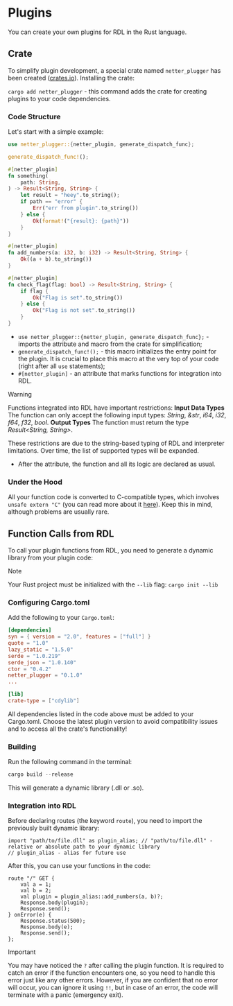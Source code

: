 # Plugins

You can create your own plugins for RDL in the Rust language.

## Crate

To simplify plugin development, a special crate named `netter_plugger` has been created ([crates.io](https://crates.io/crates/netter_plugger)).
Installing the crate:

`cargo add netter_plugger` - this command adds the crate for creating plugins to your code dependencies.

### Code Structure

Let's start with a simple example:

```rust
use netter_plugger::{netter_plugin, generate_dispatch_func};

generate_dispatch_func!();

#[netter_plugin]
fn something(
    path: String,
) -> Result<String, String> {
    let result = "heey".to_string();
    if path == "error" {
        Err("err from plugin".to_string())
    } else {
        Ok(format!("{result}: {path}"))
    }
}

#[netter_plugin]
fn add_numbers(a: i32, b: i32) -> Result<String, String> {
    Ok((a + b).to_string())
}

#[netter_plugin]
fn check_flag(flag: bool) -> Result<String, String> {
    if flag {
        Ok("Flag is set".to_string())
    } else {
        Ok("Flag is not set".to_string())
    }
}
```

* `use netter_plugger::{netter_plugin, generate_dispatch_func};` - imports the attribute and macro from the crate for simplification;
* `generate_dispatch_func!();` - this macro initializes the entry point for the plugin. It is crucial to place this macro at the very top of your code (right after all `use` statements);
* `#[netter_plugin]` - an attribute that marks functions for integration into RDL.

> [!WARNING]
> Functions integrated into RDL have important restrictions:
> **Input Data Types**
> The function can only accept the following input types: *String*, *&str*, *i64*, *i32*, *f64*, *f32*, *bool*.
> **Output Types**
> The function must return the type *Result<String, String>*.
>
> These restrictions are due to the string-based typing of RDL and interpreter limitations. Over time, the list of supported types will be expanded.

* After the attribute, the function and all its logic are declared as usual.

### Under the Hood

All your function code is converted to C-compatible types, which involves `unsafe extern "C"` (you can read more about it [here](https://doc.rust-lang.org/book/ch20-01-unsafe-rust.html)).
Keep this in mind, although problems are usually rare.

## Function Calls from RDL

To call your plugin functions from RDL, you need to generate a dynamic library from your plugin code:

> [!NOTE]
> Your Rust project must be initialized with the `--lib` flag:
> `cargo init --lib`

### Configuring Cargo.toml

Add the following to your `Cargo.toml`:

```toml
[dependencies]
syn = { version = "2.0", features = ["full"] }
quote = "1.0"
lazy_static = "1.5.0"
serde = "1.0.219"
serde_json = "1.0.140"
ctor = "0.4.2"
netter_plugger = "0.1.0"
...

[lib]
crate-type = ["cdylib"]
```

All dependencies listed in the code above must be added to your Cargo.toml.
Choose the latest plugin version to avoid compatibility issues and to access all the crate's functionality!

### Building

Run the following command in the terminal:

```powershell
cargo build --release
```

This will generate a dynamic library (.dll or .so).

### Integration into RDL

Before declaring routes (the keyword `route`), you need to import the previously built dynamic library:

```rdl
import "path/to/file.dll" as plugin_alias; // "path/to/file.dll" - relative or absolute path to your dynamic library
// plugin_alias - alias for future use
```

After this, you can use your functions in the code:

```rdl
route "/" GET {
    val a = 1;
    val b = 2;
    val plugin = plugin_alias::add_numbers(a, b)?;
    Response.body(plugin);
    Response.send();
} onError(e) {
    Response.status(500);
    Response.body(e);
    Response.send();
};
```

> [!IMPORTANT]
> You may have noticed the `?` after calling the plugin function. It is required to catch an error if the function encounters one, so you need to handle this error just like any other errors.
> However, if you are confident that no error will occur, you can ignore it using `!!`, but in case of an error, the code will terminate with a panic (emergency exit).
